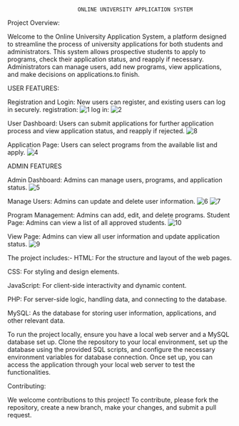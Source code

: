                           ONLINE UNIVERSITY APPLICATION SYSTEM

Project Overview:

Welcome to the Online University Application System, a platform designed to streamline the process of university applications for both students and administrators. 
This system allows prospective students to apply to programs, check their application status, and reapply if necessary. Administrators can manage users, add new programs, view applications, and make decisions on applications.to finish.

USER FEATURES:

Registration and Login: New users can register, and existing users can log in securely.
   registration:
   ![1](https://github.com/Jodennillan/application/assets/161803001/bda1f814-b3cd-46ff-9ccb-a7c7d0ec85dc)
    log in:
    ![2](https://github.com/Jodennillan/application/assets/161803001/3493726a-fb94-4ec4-b5be-518657e09172)

User Dashboard: 
Users can submit applications for further application process and view application status, and reapply if rejected.
   ![8](https://github.com/Jodennillan/application/assets/161803001/4a7750f4-e831-4fe0-9740-e0f1014183c9)

Application Page: Users can select programs from the available list and apply.
   ![4](https://github.com/Jodennillan/application/assets/161803001/54115ef5-8e74-4cf9-8899-16e128c92d7c)

ADMIN FEATURES

Admin Dashboard: Admins can manage users, programs, and application status.
  ![5](https://github.com/Jodennillan/application/assets/161803001/dabc26e1-e38d-4e54-93ea-0c9e24ad7f2e)

Manage Users: Admins can update and delete user information.
 ![6](https://github.com/Jodennillan/application/assets/161803001/91eb4eb1-c74e-4737-b984-328763f25c23)
 ![7](https://github.com/Jodennillan/application/assets/161803001/2af0e127-aff9-4c60-b294-09a21e6597ef)

Program Management: Admins can add, edit, and delete programs.
Student Page: Admins can view a list of all approved students.
 ![10](https://github.com/Jodennillan/application/assets/161803001/0266b389-c1f0-4dd1-b3c5-a26f9c0597cf)

View Page: Admins can view all user information and update application status.
![9](https://github.com/Jodennillan/application/assets/161803001/f12d5d9d-1e2f-4984-817b-f6b80e1a0918)

The project includes:-
HTML: For the structure and layout of the web pages.

CSS: For styling and design elements.

JavaScript: For client-side interactivity and dynamic content.

PHP: For server-side logic, handling data, and connecting to the database.

MySQL: As the database for storing user information, applications, and other relevant data.

To run the project locally, ensure you have a local web server and a MySQL database set up. Clone the repository to your local environment, set up the database using the provided SQL scripts, and configure the necessary environment variables for database connection. Once set up, you can access the application through your local web server to test the functionalities.

Contributing:

We welcome contributions to this project! To contribute, please fork the repository, create a new branch, make your changes, and submit a pull request.
